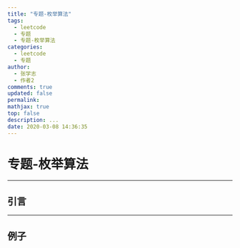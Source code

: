 ```yaml
---
title: "专题-枚举算法"
tags:
  - leetcode
  - 专题
  - 专题-枚举算法
categories:
  - leetcode
  - 专题
author:
  - 张学志
  - 作者2
comments: true
updated: false
permalink:
mathjax: true
top: false
description: ...
date: 2020-03-08 14:36:35
---
```


# 专题-枚举算法

---


## 引言



---


## 例子

